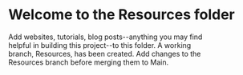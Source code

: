 # Welcome to the Resources folder

Add websites, tutorials, blog posts--anything you may find  
helpful in building this project--to this folder. A working  
branch, Resources, has been created. Add changes to the  
Resources branch before merging them to Main.